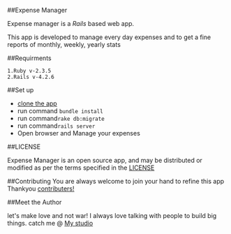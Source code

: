 ##Expense Manager

Expense manager is a *Rails* based web app.

This app is developed to manage every day expenses and to get a fine reports of monthly, weekly, yearly stats 

##Requirments

	1.Ruby v-2.3.5
	2.Rails v-4.2.6

##Set up


* [clone the app](https://github.com/atchyut-re/expense_manager)
* run command `bundle install`
* run command`rake db:migrate`
* run command`rails server`
* Open browser and Manage your expenses
	

##LICENSE

Expense Manager is an open source app, and may be distributed or modified as per the terms specified in the [LICENSE](https://github.com/atchyut-re/expense_manager/blob/master/LICENSE) 

##Contributing
You are always welcome to join your hand to refine this app
Thankyou [contributers!](https://github.com/atchyut-re/expense_manager/graphs/contributors)


##Meet the Author

let's make love and not war! I always love talking with people to build big things. catch me @ [My studio](http://www.atchyutn.com)


